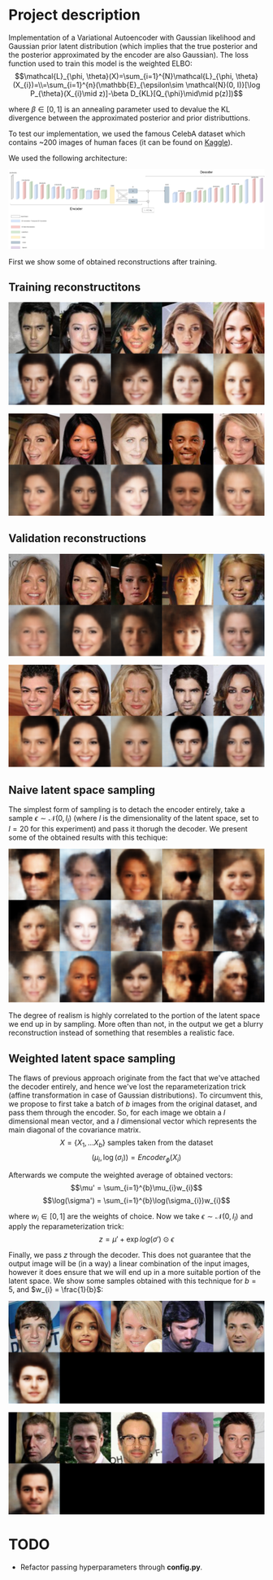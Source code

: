 # Project description
Implementation of a Variational Autoencoder with Gaussian likelihood and Gaussian prior latent distribution (which implies that the true posterior and the posterior approximated by the encoder are also Gaussian). The loss function used to train this model is the weighted ELBO:$$\mathcal{L}_{\phi, \theta}(X)=\sum_{i=1}^{N}\mathcal{L}_{\phi, \theta}(X_{i})=\\=\sum_{i=1}^{n}(\mathbb{E}_{\epsilon\sim \mathcal{N}(0, I)}[\log P_{\theta}(X_{i}\mid z)]-\beta D_{KL}[Q_{\phi}\mid\mid p(z)])$$

where $\beta \in [0, 1]$ is an annealing parameter used to devalue the KL divergence between the approximated posterior and prior distributtions. 

To test our implementation, we used the famous CelebA dataset which contains ~200 images of human faces (it can be found on [Kaggle](https://www.kaggle.com/datasets/jessicali9530/celeba-dataset)).

We used the following architecture:

![Model architecture](./md_pics/architecture.png)

First we show some of obtained reconstructions after training.

## Training reconstructitons
![Training reconstructions 1](./md_pics/train_recon_0.png)

![Training reconstructions 2](./md_pics/train_recon_2.png)
## Validation reconstructions

![Validation reconstructions 1](./md_pics/validation_recon_0.png)

![Validation reconstructions 2](./md_pics/validation_recon_1.png)
## Naive latent space sampling
The simplest form of sampling is to detach the encoder entirely, take a sample $\epsilon \sim \mathcal{N}(0, I_{l})$
(where $l$ is the dimensionality of the latent space, set to $l = 20$ for this experiment) and pass it thorugh the decoder. We present some of the obtained results with this techique:

![Samples unsupported 1](./md_pics/samples_unsupported_0.png)

The degree of realism is highly correlated to the portion of the latent space we end up in by sampling. More often than not, in the output we get a blurry reconstruction instead of something that resembles a realistic face.

## Weighted latent space sampling
The flaws of previous approach originate from the fact that we've attached the decoder entirely, and hence we've lost the reparameterization trick (affine transformation in case of Gaussian distributions). To circumvent this, we propose to first take a batch of $b$ images from the original dataset, and pass them through the encoder. So, for each image we obtain a $l$ dimensional mean vector, and a $l$ dimensional vector which represents the main diagonal of the covariance matrix. 
$$X = \{X_{1}, \ldots X_{b}\} \text{ samples taken from the dataset}$$
$$(\mu_{i}, \log(\sigma_{i})) = Encoder_{\phi}(X_{i})$$

Afterwards we compute the weighted average of obtained vectors:
$$\mu' = \sum_{i=1}^{b}\mu_{i}w_{i}$$
$$\log(\sigma') = \sum_{i=1}^{b}\log(\sigma_{i})w_{i}$$

where $w_{i} \in [0, 1]$ are the weights of choice. Now we take $\epsilon \sim \mathcal{N}(0, I_{l})$ and apply the reparameterization trick:
$$z = \mu' + \exp{log(\sigma')}\odot \epsilon$$

Finally, we pass $z$ through the decoder. This does not guarantee that the output image will be (in a way) a linear combination of the input images, however it does ensure that we will end up in a more suitable portion of the latent space.
We show some samples obtained with this technique for $b = 5$, and $w_{i} = \frac{1}{b}$:

![Samples weighted 1](md_pics/sample_supported_0.png)

![Samples weighted 2](md_pics/sample_supported_2.png)

# TODO
- Refactor passing hyperparameters through **config.py**.